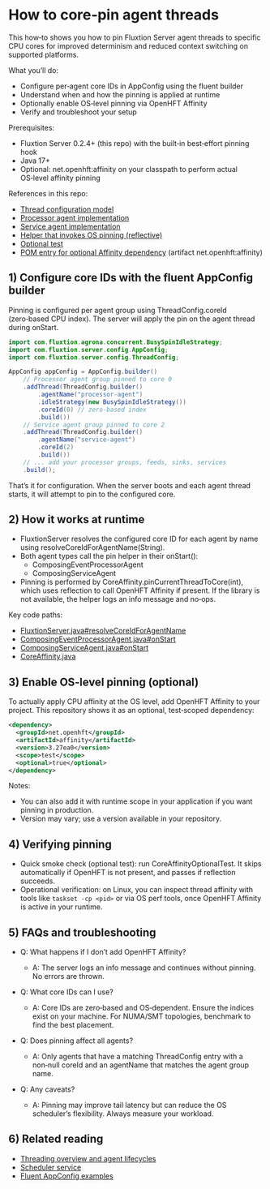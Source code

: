 # How to core‑pin agent threads

This how‑to shows you how to pin Fluxtion Server agent threads to specific CPU cores for improved determinism and reduced context switching on supported platforms.

What you’ll do:
- Configure per‑agent core IDs in AppConfig using the fluent builder
- Understand when and how the pinning is applied at runtime
- Optionally enable OS‑level pinning via OpenHFT Affinity
- Verify and troubleshoot your setup

Prerequisites:
- Fluxtion Server 0.2.4+ (this repo) with the built‑in best‑effort pinning hook
- Java 17+
- Optional: net.openhft:affinity on your classpath to perform actual OS‑level affinity pinning

References in this repo:

- [Thread configuration model](../../src/main/java/com/fluxtion/server/config/ThreadConfig.java)
- [Processor agent implementation](../../src/main/java/com/fluxtion/server/dutycycle/ComposingEventProcessorAgent.java)
- [Service agent implementation](../../src/main/java/com/fluxtion/server/dutycycle/ComposingServiceAgent.java)
- [Helper that invokes OS pinning (reflective)](../../src/main/java/com/fluxtion/server/internal/CoreAffinity.java)
- [Optional test](../../src/test/java/com/fluxtion/server/internal/CoreAffinityOptionalTest.java)
- [POM entry for optional Affinity dependency](../../pom.xml) (artifact net.openhft:affinity)

## 1) Configure core IDs with the fluent AppConfig builder

Pinning is configured per agent group using ThreadConfig.coreId (zero‑based CPU index). The server will apply the pin on the agent thread during onStart.

```java
import com.fluxtion.agrona.concurrent.BusySpinIdleStrategy;
import com.fluxtion.server.config.AppConfig;
import com.fluxtion.server.config.ThreadConfig;

AppConfig appConfig = AppConfig.builder()
    // Processor agent group pinned to core 0
    .addThread(ThreadConfig.builder()
        .agentName("processor-agent")
        .idleStrategy(new BusySpinIdleStrategy())
        .coreId(0) // zero-based index
        .build())
    // Service agent group pinned to core 2
    .addThread(ThreadConfig.builder()
        .agentName("service-agent")
        .coreId(2)
        .build())
    // ... add your processor groups, feeds, sinks, services
    .build();
```

That’s it for configuration. When the server boots and each agent thread starts, it will attempt to pin to the configured core.

## 2) How it works at runtime

- FluxtionServer resolves the configured core ID for each agent by name using resolveCoreIdForAgentName(String).
- Both agent types call the pin helper in their onStart():
  - ComposingEventProcessorAgent
  - ComposingServiceAgent
- Pinning is performed by CoreAffinity.pinCurrentThreadToCore(int), which uses reflection to call OpenHFT Affinity if present. If the library is not available, the helper logs an info message and no‑ops.

Key code paths:

- [FluxtionServer.java#resolveCoreIdForAgentName](../../src/main/java/com/fluxtion/server/FluxtionServer.java#L726)
- [ComposingEventProcessorAgent.java#onStart](../../src/main/java/com/fluxtion/server/dutycycle/ComposingEventProcessorAgent.java#L233)
- [ComposingServiceAgent.java#onStart](../../src/main/java/com/fluxtion/server/dutycycle/ComposingServiceAgent.java#L89)
- [CoreAffinity.java](../../src/main/java/com/fluxtion/server/internal/CoreAffinity.java)

## 3) Enable OS‑level pinning (optional)

To actually apply CPU affinity at the OS level, add OpenHFT Affinity to your project. This repository shows it as an optional, test‑scoped dependency:

```xml
<dependency>
  <groupId>net.openhft</groupId>
  <artifactId>affinity</artifactId>
  <version>3.27ea0</version>
  <scope>test</scope>
  <optional>true</optional>
</dependency>
```

Notes:
- You can also add it with runtime scope in your application if you want pinning in production.
- Version may vary; use a version available in your repository.

## 4) Verifying pinning

- Quick smoke check (optional test): run CoreAffinityOptionalTest. It skips automatically if OpenHFT is not present, and passes if reflection succeeds.
- Operational verification: on Linux, you can inspect thread affinity with tools like `taskset -cp <pid>` or via OS perf tools, once OpenHFT Affinity is active in your runtime.

## 5) FAQs and troubleshooting

- Q: What happens if I don’t add OpenHFT Affinity?
  - A: The server logs an info message and continues without pinning. No errors are thrown.

- Q: What core IDs can I use?
  - A: Core IDs are zero‑based and OS‑dependent. Ensure the indices exist on your machine. For NUMA/SMT topologies, benchmark to find the best placement.

- Q: Does pinning affect all agents?
  - A: Only agents that have a matching ThreadConfig entry with a non‑null coreId and an agentName that matches the agent group name.

- Q: Any caveats?
  - A: Pinning may improve tail latency but can reduce the OS scheduler’s flexibility. Always measure your workload.

## 6) Related reading

- [Threading overview and agent lifecycles](threading-model.md#optional-core-pinning-for-agent-threads)
- [Scheduler service](using-the-scheduler-service.md)
- [Fluent AppConfig examples](../../src/test/java/com/fluxtion/server/example/BuilderApiFluentExampleTest.java)
